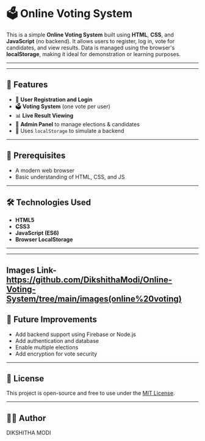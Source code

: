 # 🗳️ Online Voting System

This is a simple **Online Voting System** built using **HTML**, **CSS**, and **JavaScript** (no backend). It allows users to register, log in, vote for candidates, and view results. Data is managed using the browser's **localStorage**, making it ideal for demonstration or learning purposes.

---

---

## 🌟 Features

- 👤 **User Registration and Login**
- 🗳️ **Voting System** (one vote per user)
- 📊 **Live Result Viewing**
- 👑 **Admin Panel** to manage elections & candidates
- 💾 Uses `localStorage` to simulate a backend

---


## 📌 Prerequisites

- A modern web browser
- Basic understanding of HTML, CSS, and JS

---

## 🛠️ Technologies Used

- **HTML5**
- **CSS3**
- **JavaScript (ES6)**
- **Browser LocalStorage**

---
---
Images Link-https://github.com/DikshithaModi/Online-Voting-System/tree/main/images(online%20voting)
--


## 🧐 Future Improvements

- Add backend support using Firebase or Node.js
- Add authentication and database
- Enable multiple elections
- Add encryption for vote security

---

## 📄 License

This project is open-source and free to use under the [MIT License](LICENSE).

---

## 👨‍💻 Author

DIKSHITHA MODI

